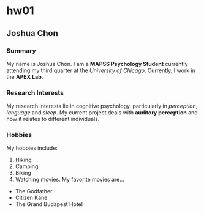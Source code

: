 # hw01
## Joshua Chon

### Summary
My name is Joshua Chon. I am a **MAPSS Psychology Student** currently attending my third quarter at the *University of Chicago*. Currently, I work in the **APEX Lab**.

### Research Interests
My research interests lie in cognitive psychology, particularly in *perception*, *language* and *sleep*. My current project deals with **auditory perception** and how it relates to different individuals. 

### Hobbies
My hobbies include:
1. Hiking
2. Camping
3. Biking
4. Watching movies. My favorite movies are...
  * The Godfather
  * Citizen Kane
  * The Grand Budapest Hotel